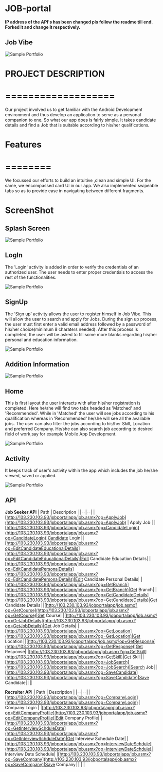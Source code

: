 

# JOB-portal
**IP address of the API's has been changed pls follow the readme till end. Forked it and change it respectively.**
## Job Vibe 
 ![Sample Portfolio](https://github.com/Rocktim53/JOB-portal/blob/master/jvtie.png)

 # PROJECT DESCRIPTION
 # ===================
 Our project involved us to get familiar with the Android Development environment and thus develop an application 
 to serve as a personal companion to one. 
 So what our app does is fairly simple. It takes candidate details and find a Job that is suitable according to 
 his/her qualifications.

 # Features
 # ========
 We focussed our efforts to build an intuitive ,clean and simple UI. For the same, we encompassed card UI in our app. 
 We also implemented swipeable tabs so as to provide ease in navigating between different fragments.

# ScreenShot

## Splash Screen
 ![Sample Portfolio](https://github.com/Rocktim53/JOB-portal/blob/master/screenshots/screenshot/Splash.png)

## LogIn
The 'Login' activity is added in order to verify the credentials of an authorized user. The user needs to enter proper
credentials to access the rest of the functionalities.

 ![Sample Portfolio](https://github.com/Rocktim53/JOB-portal/blob/master/screenshots/screenshot/Login.png)

## SignUp
The 'Sign up' activity allows the user to register himself in Job Vibe. This will allow the user to search and apply for Jobs. 
During the sign up process, the user must first enter a valid email address followed by a password of his/her choice(minimum 8 charaters needed).
After this process is completed, the user will be asked to fill some more blanks regarding his/her personal and education information.

 ![Sample Portfolio](https://github.com/Rocktim53/JOB-portal/blob/master/screenshots/screenshot/Signup.png)

 ## Addition Information
 ![Sample Portfolio](https://github.com/Rocktim53/JOB-portal/blob/master/screenshots/screenshot/Addition_Information.png)

## Home
 This is first layout the user interacts with after his/her registration is completed. Here he/she will find two tabs headed as 'Matched' and 'Recommended'.
 While in 'Matched' the user will see jobs according to his qualification whereas in 'Recommended' he/she will see all the available jobs. The user can also
 filter the jobs according to his/her Skill, Location and preferred Company. He/she can also search job according to desired field of work,say for example
 Mobile App Development.

 ![Sample Portfolio](https://github.com/Rocktim53/JOB-portal/blob/master/screenshots/screenshot/MatchedRecommended.png)


## Activity
 It keeps track of user's activity within the app which includes the job he/she viewed, saved or applied.

 ![Sample Portfolio](https://github.com/Rocktim53/JOB-portal/blob/master/screenshots/screenshot/Activity.png)


## API
**Job Seeker  API**
| Path  | Description  |
|--|--|
|[http://103.230.103.93/jobportalapp/job.asmx?op=ApplyJob](http://103.230.103.93/jobportalapp/job.asmx?op=ApplyJob)  | Apply Job |
|[http://103.230.103.93/jobportalapp/job.asmx?op=CandidateLogin](http://103.230.103.93/jobportalapp/job.asmx?op=CandidateLogin)|Candidate Login|
|[http://103.230.103.93/jobportalapp/job.asmx?op=EditCandidateEducationalDetails](http://103.230.103.93/jobportalapp/job.asmx?op=EditCandidateEducationalDetails)|Edit Candidate Education Details|
|[http://103.230.103.93/jobportalapp/job.asmx?op=EditCandidatePersonalDetails](http://103.230.103.93/jobportalapp/job.asmx?op=EditCandidatePersonalDetails)|Edit Candidate Personal Details|
|[http://103.230.103.93/jobportalapp/job.asmx?op=GetBranch](http://103.230.103.93/jobportalapp/job.asmx?op=GetBranch)|Get Branch|
|[http://103.230.103.93/jobportalapp/job.asmx?op=GetCandidateDetails](http://103.230.103.93/jobportalapp/job.asmx?op=GetCandidateDetails)|Get Candidate Details|
|[http://103.230.103.93/jobportalapp/job.asmx?op=GetCourse](http://103.230.103.93/jobportalapp/job.asmx?op=GetCourse)|Get Course|
|[http://103.230.103.93/jobportalapp/job.asmx?op=GetJobDetails](http://103.230.103.93/jobportalapp/job.asmx?op=GetJobDetails)|Get Job Details|
|[http://103.230.103.93/jobportalapp/job.asmx?op=GetLocation](http://103.230.103.93/jobportalapp/job.asmx?op=GetLocation)|Get Location|
|[http://103.230.103.93/jobportalapp/job.asmx?op=GetResponse](http://103.230.103.93/jobportalapp/job.asmx?op=GetResponse)|Get Response|
|[http://103.230.103.93/jobportalapp/job.asmx?op=GetSkill](http://103.230.103.93/jobportalapp/job.asmx?op=GetSkill)|Get Skill|
|[http://103.230.103.93/jobportalapp/job.asmx?op=JobSearch](http://103.230.103.93/jobportalapp/job.asmx?op=JobSearch)|Search Job|
|[http://103.230.103.93/jobportalapp/job.asmx?op=SaveCandidate](http://103.230.103.93/jobportalapp/job.asmx?op=SaveCandidate)|Save Candidate|
|||

**Recruiter API**
| Path | Description |
|--|--|
| [http://103.230.103.93/jobportalapp/job.asmx?op=CompanyLogin](http://103.230.103.93/jobportalapp/job.asmx?op=CompanyLogin) | Company Login |
|[http://103.230.103.93/jobportalapp/job.asmx?op=EditCompanyProfile](http://103.230.103.93/jobportalapp/job.asmx?op=EditCompanyProfile)|Edit Company Profile|
|[http://103.230.103.93/jobportalapp/job.asmx?op=GetInterviewSchduleDate](http://103.230.103.93/jobportalapp/job.asmx?op=GetInterviewSchduleDate)|Get Interview Schedule Date|
|[http://103.230.103.93/jobportalapp/job.asmx?op=InterviewDateSchdule](http://103.230.103.93/jobportalapp/job.asmx?op=InterviewDateSchdule)| Interview Date Schedule|
|[http://103.230.103.93/jobportalapp/job.asmx?op=SaveCompany](http://103.230.103.93/jobportalapp/job.asmx?op=SaveCompany)|Save Company|
| | |

